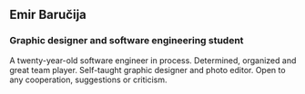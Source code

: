 
<h2>Emir Baručija</h2>
<h3>Graphic designer and software engineering student</h3>
<p>A twenty-year-old software engineer in process. Determined, organized and great team player. Self-taught graphic designer and photo editor. Open to any cooperation, suggestions or criticism.</p>

<!--
**barucija/barucija** is a ✨ _special_ ✨ repository because its `README.md` (this file) appears on your GitHub profile.

Here are some ideas to get you started:

- 🔭 I’m currently working on ...
- 🌱 I’m currently learning ...
- 👯 I’m looking to collaborate on ...
- 🤔 I’m looking for help with ...
- 💬 Ask me about ...
- 📫 How to reach me: ...
- 😄 Pronouns: ...
- ⚡ Fun fact: ...
-->
